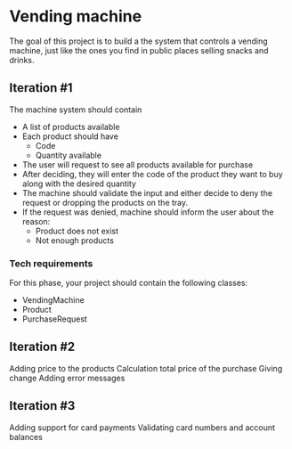 # Vending machine

The goal of this project is to build a the system that controls a vending machine, just like the ones you find in public places selling snacks and drinks.

## Iteration #1

The machine system should contain

- A list of products available
- Each product should have
    - Code
    - Quantity available
- The user will request to see all products available for purchase
- After deciding, they will enter the code of the product they want to buy along with the desired quantity
- The machine should validate the input and either decide to deny the request or dropping the products on the tray.
- If the request was denied, machine should inform the user about the reason:
  - Product does not exist
  - Not enough products


### Tech requirements
For this phase, your project should contain the following classes:
- VendingMachine
- Product
- PurchaseRequest

## Iteration #2


Adding price to the products
Calculation total price of the purchase
Giving change
Adding error messages


## Iteration #3
Adding support for card payments
Validating card numbers and account balances
